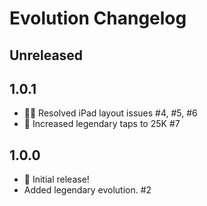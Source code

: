 # Evolution Changelog

## Unreleased


## 1.0.1

- 💄🐛 Resolved iPad layout issues #4, #5, #6
- 🎲 Increased legendary taps to 25K #7

## 1.0.0

- 🎉 Initial release!
- Added legendary evolution. #2
